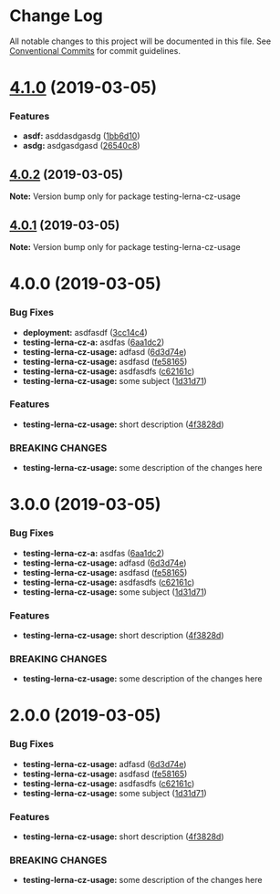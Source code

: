 # Change Log

All notable changes to this project will be documented in this file.
See [Conventional Commits](https://conventionalcommits.org) for commit guidelines.

# [4.1.0](https://github.com/harrysolovay/testing-lerna-cz/compare/testing-lerna-cz-usage@4.0.2...testing-lerna-cz-usage@4.1.0) (2019-03-05)


### Features

* **asdf:** asddasdgasdg ([1bb6d10](https://github.com/harrysolovay/testing-lerna-cz/commit/1bb6d10))
* **asdg:** asdgasdgasd ([26540c8](https://github.com/harrysolovay/testing-lerna-cz/commit/26540c8))





## [4.0.2](https://github.com/harrysolovay/testing-lerna-cz/compare/testing-lerna-cz-usage@4.0.1...testing-lerna-cz-usage@4.0.2) (2019-03-05)

**Note:** Version bump only for package testing-lerna-cz-usage





## [4.0.1](https://github.com/harrysolovay/testing-lerna-cz/compare/testing-lerna-cz-usage@4.0.0...testing-lerna-cz-usage@4.0.1) (2019-03-05)

**Note:** Version bump only for package testing-lerna-cz-usage





# 4.0.0 (2019-03-05)


### Bug Fixes

* **deployment:** asdfasdf ([3cc14c4](https://github.com/harrysolovay/testing-lerna-cz/commit/3cc14c4))
* **testing-lerna-cz-a:** asdfas ([6aa1dc2](https://github.com/harrysolovay/testing-lerna-cz/commit/6aa1dc2))
* **testing-lerna-cz-usage:** adfasd ([6d3d74e](https://github.com/harrysolovay/testing-lerna-cz/commit/6d3d74e))
* **testing-lerna-cz-usage:** asdfasd ([fe58165](https://github.com/harrysolovay/testing-lerna-cz/commit/fe58165))
* **testing-lerna-cz-usage:** asdfasdfs ([c62161c](https://github.com/harrysolovay/testing-lerna-cz/commit/c62161c))
* **testing-lerna-cz-usage:** some subject ([1d31d71](https://github.com/harrysolovay/testing-lerna-cz/commit/1d31d71))


### Features

* **testing-lerna-cz-usage:** short description ([4f3828d](https://github.com/harrysolovay/testing-lerna-cz/commit/4f3828d))


### BREAKING CHANGES

* **testing-lerna-cz-usage:** some description of the changes here





# 3.0.0 (2019-03-05)


### Bug Fixes

* **testing-lerna-cz-a:** asdfas ([6aa1dc2](https://github.com/harrysolovay/testing-lerna-cz/commit/6aa1dc2))
* **testing-lerna-cz-usage:** adfasd ([6d3d74e](https://github.com/harrysolovay/testing-lerna-cz/commit/6d3d74e))
* **testing-lerna-cz-usage:** asdfasd ([fe58165](https://github.com/harrysolovay/testing-lerna-cz/commit/fe58165))
* **testing-lerna-cz-usage:** asdfasdfs ([c62161c](https://github.com/harrysolovay/testing-lerna-cz/commit/c62161c))
* **testing-lerna-cz-usage:** some subject ([1d31d71](https://github.com/harrysolovay/testing-lerna-cz/commit/1d31d71))


### Features

* **testing-lerna-cz-usage:** short description ([4f3828d](https://github.com/harrysolovay/testing-lerna-cz/commit/4f3828d))


### BREAKING CHANGES

* **testing-lerna-cz-usage:** some description of the changes here





# 2.0.0 (2019-03-05)


### Bug Fixes

* **testing-lerna-cz-usage:** adfasd ([6d3d74e](https://github.com/harrysolovay/testing-lerna-cz/commit/6d3d74e))
* **testing-lerna-cz-usage:** asdfasd ([fe58165](https://github.com/harrysolovay/testing-lerna-cz/commit/fe58165))
* **testing-lerna-cz-usage:** asdfasdfs ([c62161c](https://github.com/harrysolovay/testing-lerna-cz/commit/c62161c))
* **testing-lerna-cz-usage:** some subject ([1d31d71](https://github.com/harrysolovay/testing-lerna-cz/commit/1d31d71))


### Features

* **testing-lerna-cz-usage:** short description ([4f3828d](https://github.com/harrysolovay/testing-lerna-cz/commit/4f3828d))


### BREAKING CHANGES

* **testing-lerna-cz-usage:** some description of the changes here
